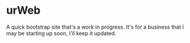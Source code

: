 # urWeb
A quick bootstrap site that's a work in progress. It's for a business that I may be starting up soon, I'll keep it updated.
